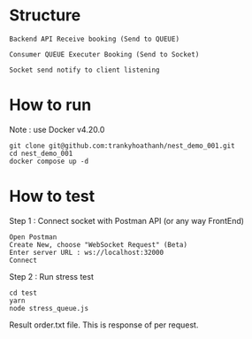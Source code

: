 
# Structure

```
Backend API Receive booking (Send to QUEUE)
```

```
Consumer QUEUE Executer Booking (Send to Socket)
```

```
Socket send notify to client listening
```


# How to run
Note : use Docker v4.20.0
```
git clone git@github.com:trankyhoathanh/nest_demo_001.git
cd nest_demo_001
docker compose up -d
```

# How to test
Step 1 : Connect socket with Postman API (or any way FrontEnd)
```
Open Postman
Create New, choose "WebSocket Request" (Beta)
Enter server URL : ws://localhost:32000
Connect
```
Step 2 : Run stress test
```
cd test
yarn
node stress_queue.js
```
Result order.txt file.
This is response of per request.

